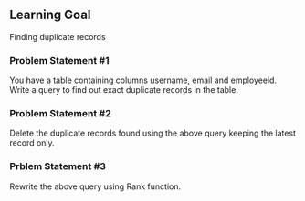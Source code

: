 ## Learning Goal
Finding duplicate records

### Problem Statement #1
You have a table containing columns username, email and employeeid. Write a query to find out exact duplicate records in the table.

### Problem Statement #2
Delete the duplicate records found using the above query keeping the latest record only.

### Prblem Statement #3
Rewrite the above query using Rank function.
